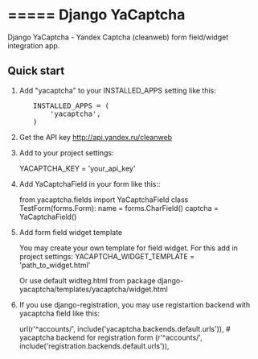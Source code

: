 =====
Django YaCaptcha
=====

Django YaCaptcha - Yandex Captcha (cleanweb) form field/widget integration app.

Quick start
-----------

1. Add "yacaptcha" to your INSTALLED_APPS setting like this:
<pre>
      INSTALLED_APPS = (
	      'yacaptcha',
      )
</pre>

2. Get the API key http://api.yandex.ru/cleanweb

3. Add to your project settings:

      YACAPTCHA_KEY = 'your_api_key'

4. Add YaCaptchaField in your form like this::

      from yacaptcha.fields import YaCaptchaField
      class TestForm(forms.Form):
          name = forms.CharField()
          captcha = YaCaptchaField()

5. Add form field widget template

    You may create your own template for field widget. For this add in project settings:
        YACAPTCHA_WIDGET_TEMPLATE = 'path_to_widget.html'

    Or use default widteg.html from package django-yacaptcha/templates/yacaptcha/widget.html

6. If you use django-registration, you may use registartion backend with yacaptcha field like this:
    
    url(r'^accounts/', include('yacaptcha.backends.default.urls')), # yacaptcha backend for registration form
    (r'^accounts/', include('registration.backends.default.urls')),